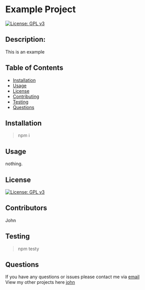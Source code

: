 # Example Project 
  
[![License: GPL v3](https://img.shields.io/badge/License-GPLv3-blue.svg)](https://www.gnu.org/licenses/gpl-3.0)

## Description:
This is an example

## Table of Contents

* [Installation](#Installation)
* [Usage](#Usage)
* [License](#License)
* [Contributing](#Contributing)
* [Testing](#Testing)
* [Questions](#Questions)

## Installation
> npm i
  
## Usage
nothing.

## License
[![License: GPL v3](https://img.shields.io/badge/License-GPLv3-blue.svg)](https://www.gnu.org/licenses/gpl-3.0)

## Contributors
John

## Testing
> npm testy
  
## Questions
If you have any questions or issues please contact me via [email](john@gmail.com)<br>
View my other projects here [john](http://github.com/john)
